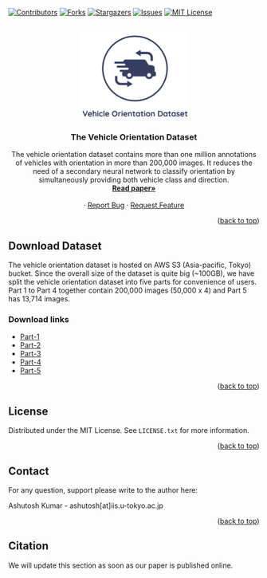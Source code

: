 <div id="top"></div>
<!--
*** Thanks for checking out the Best-README-Template. If you have a suggestion
*** that would make this better, please fork the repo and create a pull request
*** or simply open an issue with the tag "enhancement".
*** Don't forget to give the project a star!
*** Thanks again! Now go create something AMAZING! :D
-->



<!-- PROJECT SHIELDS -->
<!--
*** I'm using markdown "reference style" links for readability.
*** Reference links are enclosed in brackets [ ] instead of parentheses ( ).
*** See the bottom of this document for the declaration of the reference variables
*** for contributors-url, forks-url, etc. This is an optional, concise syntax you may use.
*** https://www.markdownguide.org/basic-syntax/#reference-style-links
-->
[![Contributors][contributors-shield]][contributors-url]
[![Forks][forks-shield]][forks-url]
[![Stargazers][stars-shield]][stars-url]
[![Issues][issues-shield]][issues-url]
[![MIT License][license-shield]][license-url]
<!-- [![LinkedIn][linkedin-shield]][linkedin-url] -->



<!-- PROJECT LOGO -->
<br />
<div align="center">
  <a href="https://github.com/sekilab/VehicleOrientationDataset">
    <img src="media/logo.png" alt="Logo" width="auto" height="175">
  </a>

  <h3 align="center">The Vehicle Orientation Dataset</h3>

  <p align="center">
    The vehicle orientation dataset contains more than one million annotations of vehicles with orientation in more than 200,000 images. It reduces the need of a secondary neural network to classify orientation by simultaneously providing both vehicle class and direction.
    <br />
    <a href="#"><strong>Read paper»</strong></a>
    <br />
    <br />
    ·
    <a href="https://github.com/sekilab/VehicleOrientationDataset/issues">Report Bug</a>
    ·
    <a href="https://github.com/sekilab/VehicleOrientationDataset/issues">Request Feature</a>
  </p>
</div>



<!-- TABLE OF CONTENTS -->
<!-- <details>
  <summary>Table of Contents</summary>
  <ol>
    <li>
      <a href="#about-the-project">About Vehicle Orientation Dataset</a>
      <ul>
        <li><a href="#built-with">Built With</a></li>
      </ul>
    </li>
    <li>
      <a href="#getting-started">Getting Started</a>
      <ul>
        <li><a href="#prerequisites">Prerequisites</a></li>
        <li><a href="#installation">Installation</a></li>
      </ul>
    </li>
    <li><a href="#usage">Usage</a></li>
    <li><a href="#roadmap">Roadmap</a></li>
    <li><a href="#contributing">Contributing</a></li>
    <li><a href="#license">License</a></li>
    <li><a href="#contact">Contact</a></li>
    <li><a href="#acknowledgments">Acknowledgments</a></li>
  </ol>
</details> -->




<p align="right">(<a href="#top">back to top</a>)</p>







<!-- Download dataset -->
## Download Dataset

The vehicle orientation dataset is hosted on AWS S3 (Asia-pacific, Tokyo) bucket. Since the overall size of the dataset is quite big (~100GB), we have split the vehicle orientation dataset into five parts for convenience of users. Part 1 to Part 4 together contain 200,000 images (50,000 x 4) and Part 5 has 13,714 images. <br>

### Download links

- [Part-1](https://sekilab-students.s3.ap-northeast-1.amazonaws.com/2021/vehicle-orientation-dataset/vehicle-orientation-1.zip)
- [Part-2](https://sekilab-students.s3.ap-northeast-1.amazonaws.com/2021/vehicle-orientation-dataset/vehicle-orientation-2.zip)
- [Part-3](https://sekilab-students.s3.ap-northeast-1.amazonaws.com/2021/vehicle-orientation-dataset/vehicle-orientation-3.zip)
- [Part-4](https://sekilab-students.s3.ap-northeast-1.amazonaws.com/2021/vehicle-orientation-dataset/vehicle-orientation-4.zip)
- [Part-5](https://sekilab-students.s3.ap-northeast-1.amazonaws.com/2021/vehicle-orientation-dataset/vehicle-orientation-5.zip)




<p align="right">(<a href="#top">back to top</a>)</p>




<!-- LICENSE -->
## License

Distributed under the MIT License. See `LICENSE.txt` for more information.

<p align="right">(<a href="#top">back to top</a>)</p>



<!-- CONTACT -->
## Contact

For any question, support please write to the author here:

Ashutosh Kumar  - ashutosh[at]iis.u-tokyo.ac.jp


<p align="right">(<a href="#top">back to top</a>)</p>

## Citation
We will update this section as soon as our paper is published online.


<!-- ACKNOWLEDGMENTS -->
<!-- MARKDOWN LINKS & IMAGES -->
<!-- https://www.markdownguide.org/basic-syntax/#reference-style-links -->
[contributors-shield]: https://img.shields.io/github/contributors/sekilab/VehicleOrientationDataset.svg?style=for-the-badge
[contributors-url]: https://github.com/sekilab/VehicleOrientationDataset/graphs/contributors
[forks-shield]: https://img.shields.io/github/forks/sekilab/VehicleOrientationDataset.svg?style=for-the-badge
[forks-url]: https://github.com/sekilab/VehicleOrientationDataset/network/members
[stars-shield]: https://img.shields.io/github/stars/sekilab/VehicleOrientationDataset.svg?style=for-the-badge
[stars-url]: https://github.com/sekilab/VehicleOrientationDataset/stargazers
[issues-shield]: https://img.shields.io/github/issues/sekilab/VehicleOrientationDataset.svg?style=for-the-badge
[issues-url]: https://github.com/sekilab/VehicleOrientationDataset/issues
[license-shield]: https://img.shields.io/github/license/sekilab/VehicleOrientationDataset.svg?style=for-the-badge
[license-url]: https://github.com/sekilab/VehicleOrientationDataset/blob/main/LICENSE.txt
[linkedin-shield]: https://img.shields.io/badge/-LinkedIn-black.svg?style=for-the-badge&logo=linkedin&colorB=555
[product-screenshot]: media/sample_annotations.png